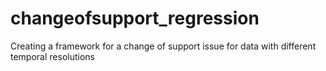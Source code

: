 # changeofsupport_regression

Creating a framework for a change of support issue for data with different temporal resolutions

